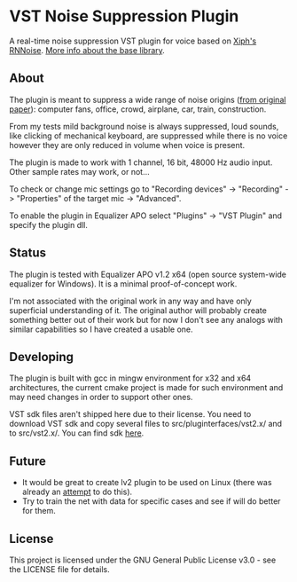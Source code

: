 # VST Noise Suppression Plugin

A real-time noise suppression VST plugin for voice based on [Xiph's RNNoise](https://github.com/xiph/rnnoise). [More info about the base library](https://people.xiph.org/~jm/demo/rnnoise/).

## About

The plugin is meant to suppress a wide range of noise origins ([from original paper](https://arxiv.org/pdf/1709.08243.pdf)): computer fans, office, crowd, airplane, car, train, construction. 

From my tests mild background noise is always suppressed, loud sounds, like clicking of mechanical keyboard, are suppressed while there is no voice however they are only reduced in volume when voice is present. 

The plugin is made to work with 1 channel, 16 bit, 48000 Hz audio input. Other sample rates may work, or not...

To check or change mic settings go to "Recording devices" -> "Recording" -> "Properties" of the target mic -> "Advanced".

To enable the plugin in Equalizer APO select "Plugins" -> "VST Plugin" and specify the plugin dll.

## Status

The plugin is tested with Equalizer APO v1.2 x64 (open source system-wide equalizer for Windows). It is a minimal proof-of-concept work.

I'm not associated with the original work in any way and have only superficial understanding of it. The original author will probably create something better out of their work but for now I don't see any analogs with similar capabilities so I have created a usable one.

## Developing

The plugin is built with gcc in mingw environment for x32 and x64 architectures, the current cmake project is made for such environment and may need changes in order to support other ones.

VST sdk files aren't shipped here due to their license. You need to download VST sdk and copy several files to src/pluginterfaces/vst2.x/ and to src/vst2.x/. You can find sdk [here](https://www.steinberg.net/en/company/developers.html).

## Future

* It would be great to create lv2 plugin to be used on Linux (there was already an [attempt](https://github.com/lucianodato/speech-denoiser) to do this).
* Try to train the net with data for specific cases and see if will do better for them.

## License

This project is licensed under the GNU General Public License v3.0 - see the LICENSE file for details.
